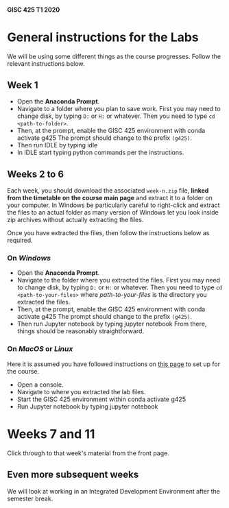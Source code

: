 #### GISC 425 T1 2020
# General instructions for the Labs
We will be using some different things as the course progresses. Follow the relevant instructions below.

## Week 1
+ Open the **Anaconda Prompt**.
+ Navigate to a folder where you plan to save work. First you may need to change disk, by typing `D:` or `H:` or whatever. Then you need to type `cd <path-to-folder>`.
+ Then, at the prompt, enable the GISC 425 environment with
      conda activate g425
  The prompt should change to the prefix `(g425)`.
+ Then run IDLE by typing
      idle
+ In IDLE start typing python commands per the instructions.

## Weeks 2 to 6
Each week, you should download the associated `week-n.zip` file, **linked from the timetable on the course main page** and extract it to a folder on your computer. In Windows be particularly careful to right-click and extract the files to an actual folder as many version of Windows let you look inside zip archives without actually extracting the files.

Once you have extracted the files, then follow the instructions below as required.

### On *Windows*
+ Open the **Anaconda Prompt**.
+ Navigate to the folder where you extracted the files. First you may need to change disk, by typing `D:` or `H:` or whatever. Then you need to type `cd <path-to-your-files>` where *path-to-your-files* is the directory you extracted the files.
+ Then, at the prompt, enable the GISC 425 environment with
      conda activate g425
  The prompt should change to the prefix `(g425)`.
+ Then run Jupyter notebook by typing
      jupyter notebook
  From there, things should be reasonably straightforward.

### On *MacOS* or *Linux*
Here it is assumed you have followed instructions on [this page](week-1/setting-up-the-gisc-425-environment.ipynb) to set up for the course.

+ Open a console.
+ Navigate to where you extracted the lab files.
+ Start the GISC 425 environment within
      conda activate g425
+ Run Jupyter notebook by typing
      jupyter notebook

# Weeks 7 and 11
Click through to that week's material from the front page.

## Even more subsequent weeks
We will look at working in an Integrated Development Environment after the semester break.
